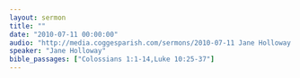 ```yaml
---
layout: sermon
title: ""
date: "2010-07-11 00:00:00"
audio: "http://media.coggesparish.com/sermons/2010-07-11 Jane Holloway.mp3"
speaker: "Jane Holloway"
bible_passages: ["Colossians 1:1-14,Luke 10:25-37"]
---
```

